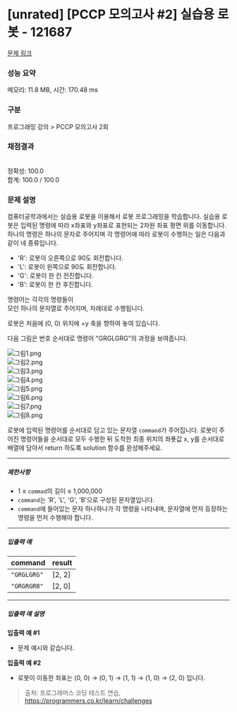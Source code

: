 # [unrated] [PCCP 모의고사 #2] 실습용 로봇 - 121687 

[문제 링크](https://school.programmers.co.kr/learn/courses/30/lessons/121687) 

### 성능 요약

메모리: 11.8 MB, 시간: 170.48 ms

### 구분

프로그래밍 강의 > PCCP 모의고사 2회

### 채점결과

<br/>정확성: 100.0<br/>합계: 100.0 / 100.0

### 문제 설명

<p>컴퓨터공학과에서는 실습용 로봇을 이용해서 로봇 프로그래밍을 학습합니다. 실습용 로봇은 입력된 명령에 따라  x좌표와 y좌표로 표현되는 2차원 좌표 평면 위를 이동합니다. 하나의 명령은 하나의 문자로 주어지며 각 명령어에 따라 로봇이 수행하는 일은 다음과 같이 네 종류입니다.</p>

<ul>
<li>'R': 로봇이 오른쪽으로 90도 회전합니다.</li>
<li>'L': 로봇이 왼쪽으로 90도 회전합니다.</li>
<li>'G': 로봇이 한 칸 전진합니다.</li>
<li>'B': 로봇이 한 칸 후진합니다.</li>
</ul>

<p>명령어는 각각의 명령들이<br>
모인 하나의 문자열로 주어지며, 차례대로 수행됩니다.</p>

<p>로봇은 처음에 (0, 0) 위치에 +y 축을 향하여 놓여 있습니다.</p>

<p>다음 그림은 번호 순서대로 명령어 "GRGLGRG"의 과정을 보여줍니다.</p>

<p><img src="https://grepp-programmers.s3.ap-northeast-2.amazonaws.com/files/production/012648ea-a3bc-43c2-a34b-20d8602a51da/%EA%B7%B8%EB%A6%BC1.png" title="" alt="그림1.png"><br>
<img src="https://grepp-programmers.s3.ap-northeast-2.amazonaws.com/files/production/652fad6c-33c1-41e4-96f0-ed4b2bbba496/%EA%B7%B8%EB%A6%BC2.png" title="" alt="그림2.png"><br>
<img src="https://grepp-programmers.s3.ap-northeast-2.amazonaws.com/files/production/3ba19b8c-1d67-4c80-a372-bd7e1891a4ef/%EA%B7%B8%EB%A6%BC3.png" title="" alt="그림3.png"><br>
<img src="https://grepp-programmers.s3.ap-northeast-2.amazonaws.com/files/production/91bc3d05-41bb-4698-bc5e-ddd9b37c21d3/%EA%B7%B8%EB%A6%BC4.png" title="" alt="그림4.png"><br>
<img src="https://grepp-programmers.s3.ap-northeast-2.amazonaws.com/files/production/98444606-26b7-45ce-8fb0-771c14a7e974/%EA%B7%B8%EB%A6%BC5.png" title="" alt="그림5.png"><br>
<img src="https://grepp-programmers.s3.ap-northeast-2.amazonaws.com/files/production/2e901864-518f-4168-bc85-0a3983e62ebd/%EA%B7%B8%EB%A6%BC6.png" title="" alt="그림6.png"><br>
<img src="https://grepp-programmers.s3.ap-northeast-2.amazonaws.com/files/production/da86dda4-d637-4790-afbe-2dffaf1a0d9e/%EA%B7%B8%EB%A6%BC7.png" title="" alt="그림7.png"><br>
<img src="https://grepp-programmers.s3.ap-northeast-2.amazonaws.com/files/production/8aa8bdfc-ef62-4d1a-9686-a176502ce4c3/%EA%B7%B8%EB%A6%BC8.png" title="" alt="그림8.png"></p>

<p>로봇에 입력된 명령어를 순서대로 담고 있는 문자열 <code>command</code>가 주어집니다. 로봇이 주어진 명령어들을 순서대로 모두 수행한 뒤 도착한 최종 위치의 좌푯값 x, y를 순서대로 배열에 담아서 return 하도록 solution 함수를 완성해주세요.</p>

<hr>

<h5>제한사항</h5>

<ul>
<li>1 ≤ <code>commad</code>의 길이 ≤ 1,000,000</li>
<li><code>command</code>는 'R', 'L', 'G', 'B'으로 구성된 문자열입니다.</li>
<li><code>command</code>에 들어있는 문자 하나하나가 각 명령을 나타내며, 문자열에 먼저 등장하는 명령을 먼저 수행해야 합니다.</li>
</ul>

<hr>

<h5>입출력 예</h5>
<table class="table">
        <thead><tr>
<th>command</th>
<th>result</th>
</tr>
</thead>
        <tbody><tr>
<td><code>"GRGLGRG"</code></td>
<td>[2, 2]</td>
</tr>
<tr>
<td><code>"GRGRGRB"</code></td>
<td>[2, 0]</td>
</tr>
</tbody>
      </table>
<hr>

<h5>입출력 예 설명</h5>

<p><strong>입출력 예 #1</strong></p>

<ul>
<li>문제 예시와 같습니다.</li>
</ul>

<p><strong>입출력 예 #2</strong></p>

<ul>
<li>로봇이 이동한 좌표는 (0, 0) → (0, 1) → (1, 1) → (1, 0) → (2, 0) 입니다.</li>
</ul>


> 출처: 프로그래머스 코딩 테스트 연습, https://programmers.co.kr/learn/challenges